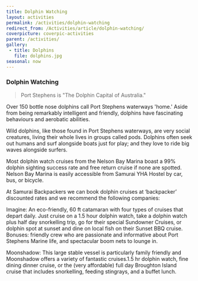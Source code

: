 ```yaml
---
title: Dolphin Watching
layout: activities
permalink: /activities/dolphin-watching
redirect_from: /Activities/article/dolphin-watching/
coverpicture: coverpic-activities
parent: /activities/
gallery:
 - title: Dolphins
   file: dolphins.jpg
seasonal: now
---
```


### Dolphin Watching

> Port Stephens is "The Dolphin Capital of Australia."
    
Over 150 bottle nose dolphins call Port Stephens waterways 'home.' Aside from being remarkably intelligent and friendly, dolphins have fascinating behaviours and aerobatic abilities.

Wild dolphins, like those found in Port Stephens waterways, are very social creatures, living their whole lives in groups called pods. Dolphins often seek out humans and surf alongside boats just for play; and they love to ride big waves alongside surfers.

Most dolphin watch cruises from the Nelson Bay Marina boast a 99% dolphin sighting success rate and free return cruise if none are spotted. Nelson Bay Marina is easily accessible from Samurai YHA Hostel by car, bus, or bicycle.  

At Samurai Backpackers we can book dolphin cruises at ‘backpacker’ discounted rates and we recommend the following companies:

Imagine: An eco-friendly, 60 ft catamaran with four types of cruises that depart daily. Just cruise on a 1.5 hour dolphin watch, take a dolphin watch plus half day snorkelling trip, go for their special Sundowner Cruises, or dolphin spot at sunset and dine on local fish on their Sunset BBQ cruise. Bonuses: friendly crew who are passionate and informative about Port Stephens Marine life, and spectacular boom nets to lounge in.  

Moonshadow: This large stable vessel is particularly family friendly and Moonshadow offers a variety of fantastic cruises.1.5 hr dolphin watch, fine dining dinner cruise, or the (very affordable) full day Broughton Island cruise that includes snorkelling, feeding stingrays, and a buffet lunch.

